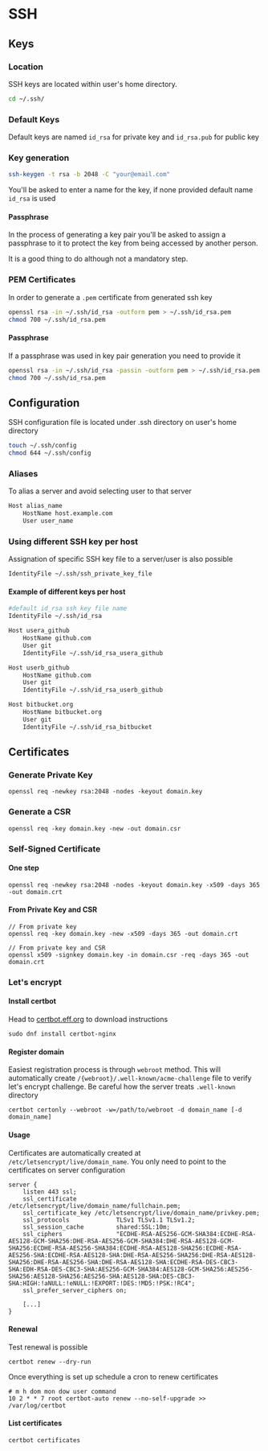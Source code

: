 # SSH

## Keys

### Location

SSH keys are located within user's home directory.

```bash
cd ~/.ssh/
```

### Default Keys

Default keys are named `id_rsa` for private key and `id_rsa.pub` for public key

### Key generation

```bash
ssh-keygen -t rsa -b 2048 -C "your@email.com"
```

You'll be asked to enter a name for the key, if none provided default name `id_rsa` is used

#### Passphrase

In the process of generating a key pair you'll be asked to assign a passphrase to it to protect the key from being
accessed by another person.

It is a good thing to do although not a mandatory step.

### PEM Certificates

In order to generate a `.pem` certificate from generated ssh key

```bash
openssl rsa -in ~/.ssh/id_rsa -outform pem > ~/.ssh/id_rsa.pem
chmod 700 ~/.ssh/id_rsa.pem
```

#### Passphrase

If a passphrase was used in key pair generation you need to provide it

```bash
openssl rsa -in ~/.ssh/id_rsa -passin -outform pem > ~/.ssh/id_rsa.pem
chmod 700 ~/.ssh/id_rsa.pem
```

## Configuration

SSH configuration file is located under .ssh directory on user's home directory

```bash
touch ~/.ssh/config
chmod 644 ~/.ssh/config
```

### Aliases

To alias a server and avoid selecting user to that server

```bash
Host alias_name
    HostName host.example.com
    User user_name
```

### Using different SSH key per host

Assignation of specific SSH key file to a server/user is also possible

```
IdentityFile ~/.ssh/ssh_private_key_file
```

#### Example of different keys per host

```bash
#default id_rsa ssh key file name
IdentityFile ~/.ssh/id_rsa

Host usera_github
    HostName github.com
    User git
    IdentityFile ~/.ssh/id_rsa_usera_github

Host userb_github
    HostName github.com
    User git
    IdentityFile ~/.ssh/id_rsa_userb_github

Host bitbucket.org
    HostName bitbucket.org
    User git
    IdentityFile ~/.ssh/id_rsa_bitbucket
```

## Certificates

### Generate Private Key

```
openssl req -newkey rsa:2048 -nodes -keyout domain.key
```

### Generate a CSR

```
openssl req -key domain.key -new -out domain.csr
```

### Self-Signed Certificate

#### One step

```
openssl req -newkey rsa:2048 -nodes -keyout domain.key -x509 -days 365 -out domain.crt
```

#### From Private Key and CSR

```
// From private key
openssl req -key domain.key -new -x509 -days 365 -out domain.crt

// From private key and CSR
openssl x509 -signkey domain.key -in domain.csr -req -days 365 -out domain.crt
```

### Let's encrypt

#### Install certbot

Head to [certbot.eff.org](https://certbot.eff.org) to download instructions

```
sudo dnf install certbot-nginx
```

#### Register domain

Easiest registration process is through `webroot` method. This will automatically create `/{webroot}/.well-known/acme-challenge` file to verify let's encrypt challenge. Be careful how the server treats `.well-known` directory

```
certbot certonly --webroot -w=/path/to/webroot -d domain_name [-d domain_name]
```

#### Usage

Certificates are automatically created at `/etc/letsencrypt/live/domain_name`. You only need to point to the certificates on server configuration

```
server {
    listen 443 ssl;
    ssl_certificate     /etc/letsencrypt/live/domain_name/fullchain.pem;
    ssl_certificate_key /etc/letsencrypt/live/domain_name/privkey.pem;
    ssl_protocols             TLSv1 TLSv1.1 TLSv1.2;
    ssl_session_cache         shared:SSL:10m;
    ssl_ciphers               "ECDHE-RSA-AES256-GCM-SHA384:ECDHE-RSA-AES128-GCM-SHA256:DHE-RSA-AES256-GCM-SHA384:DHE-RSA-AES128-GCM-SHA256:ECDHE-RSA-AES256-SHA384:ECDHE-RSA-AES128-SHA256:ECDHE-RSA-AES256-SHA:ECDHE-RSA-AES128-SHA:DHE-RSA-AES256-SHA256:DHE-RSA-AES128-SHA256:DHE-RSA-AES256-SHA:DHE-RSA-AES128-SHA:ECDHE-RSA-DES-CBC3-SHA:EDH-RSA-DES-CBC3-SHA:AES256-GCM-SHA384:AES128-GCM-SHA256:AES256-SHA256:AES128-SHA256:AES256-SHA:AES128-SHA:DES-CBC3-SHA:HIGH:!aNULL:!eNULL:!EXPORT:!DES:!MD5:!PSK:!RC4";
    ssl_prefer_server_ciphers on;

    [...]
}
```

#### Renewal

Test renewal is possible

```
certbot renew --dry-run
```

Once everything is set up schedule a cron to renew certificates

```
# m h dom mon dow user command
10 2 * * 7 root certbot-auto renew --no-self-upgrade >> /var/log/certbot
```

#### List certificates

```
certbot certificates
```
